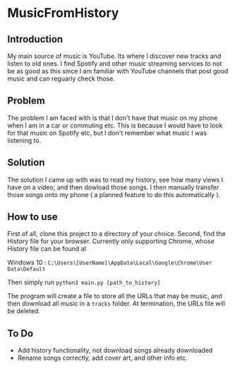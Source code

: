 # MusicFromHistory

## Introduction
My main source of music is YouTube. Its where I discover new tracks and listen to old ones. I find Spotify and other music streaming services to not be as good as this since I am familiar with YouTube channels that post good music and can reguarly check those.

## Problem
The problem I am faced with is that I don't have that music on my phone when I am in a car or commuting etc. This is because I would have to look for that music on Spotify etc, but I don't remember what music I was listening to. 

## Solution
The solution I came up with was to read my history, see how many views I have on a video, and then dowload those songs. I then manually transfer those songs onto my phone ( a planned feature to do this automatically ).

## How to use
First of all, clone this project to a directory of your choice. Second, find the History file for your browser. Currently only supporting Chrome, whose History file can be found at

Windows 10 : `C:\Users\[UserName]\AppData\Local\Google\Chrome\User Data\Default`

Then simply run `python3 main.py [path_to_history]`

The program will create a file to store all the URLs that may be music, and then download all music in a `tracks` folder. At termination, the URLs file will be deleted. 

## To Do
- Add history functionality, not download songs already downloaded
- Rename songs correctly, add cover art, and other info etc.
